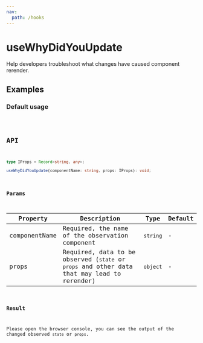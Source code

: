 ```yaml
---
nav:
  path: /hooks
---
```


# useWhyDidYouUpdate

Help developers troubleshoot what changes have caused component rerender.

## Examples

### Default usage

<code src="./demo/demo1.tsx" />

## API

```typescript
type IProps = Record<string, any>;

useWhyDidYouUpdate(componentName: string, props: IProps): void;
```

### Params

| Property      | Description                                                                                 | Type     | Default |
|---------------|---------------------------------------------------------------------------------------------|----------|---------|
| componentName | Required, the name of the observation component                                             | `string` | -       |
| props         | Required, data to be observed (`state` or `props` and other data that may lead to rerender) | `object` | -       |


### Result

Please open the browser console, you can see the output of the changed observed `state` or `props`.
